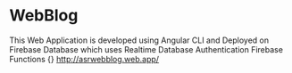 # WebBlog
This Web Application is developed using Angular CLI and Deployed on Firebase Database which uses 
Realtime Database
Authentication
Firebase Functions {}
http://asrwebblog.web.app/
